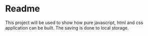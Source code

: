# Readme
This project will be used to show how pure javascript, html and css application can be built. The saving is done to local storage.